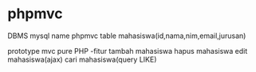 # phpmvc 
DBMS mysql name phpmvc table mahasiswa(id,nama,nim,email,jurusan)

prototype mvc pure PHP
-fitur
tambah mahasiswa
hapus mahasiswa
edit mahasiswa(ajax)
cari mahasiswa(query LIKE)
